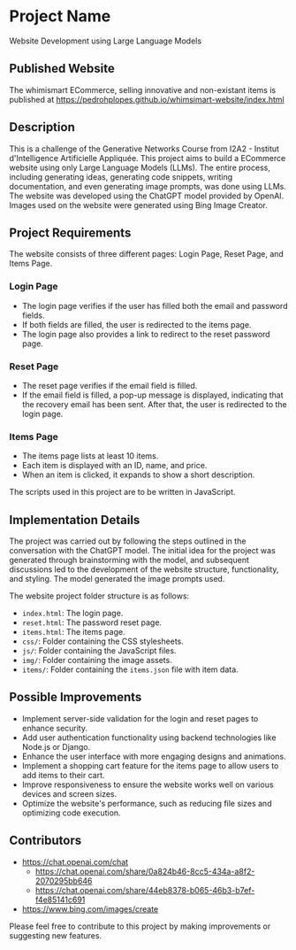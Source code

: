# Project Name

Website Development using Large Language Models

## Published Website 
The whimismart ECommerce, selling innovative and non-existant items is published at https://pedrohplopes.github.io/whimsimart-website/index.html

## Description
This is a challenge of the Generative Networks Course from I2A2 - Institut d'Intelligence Artificielle Appliquée.
This project aims to build a ECommerce website using only Large Language Models (LLMs). The entire process, including generating ideas, generating code snippets, writing documentation, and even generating image prompts, was done using LLMs. The website was developed using the ChatGPT model provided by OpenAI. Images used on the website were generated using Bing Image Creator.

## Project Requirements

The website consists of three different pages: Login Page, Reset Page, and Items Page.

### Login Page

- The login page verifies if the user has filled both the email and password fields.
- If both fields are filled, the user is redirected to the items page.
- The login page also provides a link to redirect to the reset password page.

### Reset Page

- The reset page verifies if the email field is filled.
- If the email field is filled, a pop-up message is displayed, indicating that the recovery email has been sent. After that, the user is redirected to the login page.

### Items Page

- The items page lists at least 10 items.
- Each item is displayed with an ID, name, and price.
- When an item is clicked, it expands to show a short description.

The scripts used in this project are to be written in JavaScript.

## Implementation Details

The project was carried out by following the steps outlined in the conversation with the ChatGPT model. The initial idea for the project was generated through brainstorming with the model, and subsequent discussions led to the development of the website structure, functionality, and styling. The model generated the image prompts used.

The website project folder structure is as follows:
- `index.html`: The login page.
- `reset.html`: The password reset page.
- `items.html`: The items page.
- `css/`: Folder containing the CSS stylesheets.
- `js/`: Folder containing the JavaScript files.
- `img/`: Folder containing the image assets.
- `items/`: Folder containing the `items.json` file with item data.

## Possible Improvements

- Implement server-side validation for the login and reset pages to enhance security.
- Add user authentication functionality using backend technologies like Node.js or Django.
- Enhance the user interface with more engaging designs and animations.
- Implement a shopping cart feature for the items page to allow users to add items to their cart.
- Improve responsiveness to ensure the website works well on various devices and screen sizes.
- Optimize the website's performance, such as reducing file sizes and optimizing code execution.

## Contributors

- https://chat.openai.com/chat
  - https://chat.openai.com/share/0a824b46-8cc5-434a-a8f2-2070295bb646
  - https://chat.openai.com/share/44eb8378-b065-46b3-b7ef-f4e85141c691
- https://www.bing.com/images/create

Please feel free to contribute to this project by making improvements or suggesting new features.
